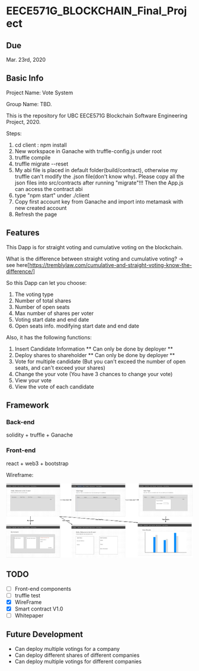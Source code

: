 # EECE571G_BLOCKCHAIN_Final_Project
## Due
Mar. 23rd, 2020
## Basic Info
  Project Name: Vote System
  
  Group Name: TBD.
  
  This is the repository for UBC EECE571G Blockchain Software Engineering Project, 2020.
  
  Steps:
  1. cd client : npm install
  2. New workspace in Ganache with truffle-config.js under root
  3. truffle compile
  4. truffle migrate --reset
  5. My abi file is placed in default folder(build/contract), otherwise my truffle can't modify the .json file(don't know why). Please copy all the json files into src/contracts after running "migrate"!!! Then the App.js can access the contract abi
  6. type "npm start" under ./client
  7. Copy first account key from Ganache and import into metamask with new created account
  9. Refresh the page
## Features
   This Dapp is for straight voting and cumulative voting on the blockchain.
   
   What is the difference between straight voting and cumulative voting? -> see here[https://tremblylaw.com/cumulative-and-straight-voting-know-the-difference/]
   
   So this Dapp can let you choose:
   
   1. The voting type
   2. Number of total shares
   3. Number of open seats
   4. Max number of shares per voter
   5. Voting start date and end date
   6. Open seats info. modifying start date and end date
   
   Also, it has the following functions:
   
   1. Insert Candidate Information ** Can only be done by deployer **
   2. Deploy shares to shareholder  ** Can only be done by deployer **
   3. Vote for multiple candidate (But you can't exceed the number of open seats, and can't exceed your shares)
   4. Change the your vote (You have 3 chances to change your vote)
   5. View your vote
   6. View the vote of each candidate

## Framework
### Back-end
solidity + truffle + Ganache

### Front-end
react + web3 + bootstrap

Wireframe:

![Image of wireframe](wireframe.jpg)

## TODO

- [ ] Front-end components
- [ ] truffle test
- [x] WireFrame
- [x] Smart contract V1.0
- [ ] Whitepaper

## Future Development

* Can deploy multiple votings for a company
* Can deploy different shares of different companies
* Can deploy multiple votings for different companies


